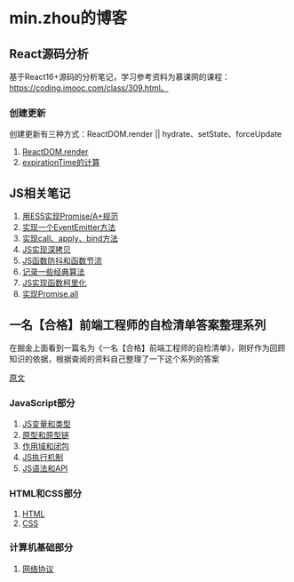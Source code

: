 # min.zhou的博客

## React源码分析
基于React16+源码的分析笔记，学习参考资料为慕课网的课程：https://coding.imooc.com/class/309.html。

### 创建更新
创建更新有三种方式：ReactDOM.render || hydrate、setState、forceUpdate

1. [ReactDOM.render](./React/创建更新/ReactDOM.render.md)
2. [expirationTime的计算](./React/创建更新/expirationTime的计算.md)


## JS相关笔记
1. [用ES5实现Promise/A+规范](https://github.com/akeymo/blog/issues/2)
2. [实现一个EventEmitter方法](https://github.com/akeymo/blog/issues/5)
3. [实现call、apply、bind方法](https://github.com/akeymo/blog/issues/11)
4. [JS实现深拷贝](https://github.com/akeymo/blog/issues/12)
5. [JS函数防抖和函数节流](https://github.com/akeymo/blog/issues/13)
6. [记录一些经典算法](https://github.com/akeymo/blog/issues/14)
7. [JS实现函数柯里化](https://github.com/akeymo/blog/issues/15)
8. [实现Promise.all](https://github.com/akeymo/blog/issues/16)


## 一名【合格】前端工程师的自检清单答案整理系列

在掘金上面看到一篇名为《一名【合格】前端工程师的自检清单》，刚好作为回顾知识的依据，根据查阅的资料自己整理了一下这个系列的答案

[原文](https://juejin.im/post/5cc1da82f265da036023b628#heading-2)

### JavaScript部分

1. [JS变量和类型](https://github.com/akeymo/blog/issues/1)
2. [原型和原型链](https://github.com/akeymo/blog/issues/3)
3. [作用域和闭包](https://github.com/akeymo/blog/issues/4)
4. [JS执行机制](https://github.com/akeymo/blog/issues/6)
5. [JS语法和API](https://github.com/akeymo/blog/issues/7)

### HTML和CSS部分
1. [HTML](https://github.com/akeymo/blog/issues/8)
2. [CSS](https://github.com/akeymo/blog/issues/9)

### 计算机基础部分
1. [网络协议](https://github.com/akeymo/blog/issues/10)

